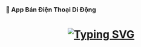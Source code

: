 ### :iphone: App Bán Điện Thoại Di Động
<h1 align="center">
  <a href="https://git.io/typing-svg"><img src="https://readme-typing-svg.herokuapp.com?font=Anton&weight=800&size=24&pause=1000&color=F70000&background=FFFFFF00&random=false&width=435&lines=Ch%C3%A0o+m%E1%BB%ABng+b%E1%BA%A1n+%C4%91%E1%BA%BFn+v%E1%BB%9Bi+App+B%C3%A1n+%C4%90i%E1%BB%87n+Tho%E1%BA%A1i+%3C3+%3C3+%3C3" alt="Typing SVG" /></a>
</h1>
